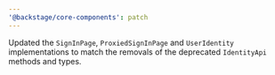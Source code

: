 ```yaml
---
'@backstage/core-components': patch
---
```


Updated the `SignInPage`, `ProxiedSignInPage` and `UserIdentity` implementations to match the removals of the deprecated `IdentityApi` methods and types.
